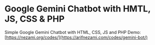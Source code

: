 # Google Gemini Chatbot with HMTL, JS, CSS & PHP
Simple Google Gemini Chatbot with HTML, CSS, JS and PHP
Demo: [https://nezami.org/codes/](https://arifnezami.com/codes/gemini-bot/)
